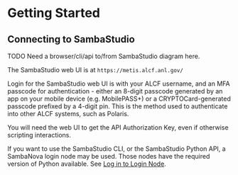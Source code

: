 <!---# Connecting to SambaStudio -->
# Getting Started

## Connecting to SambaStudio

TODO Need a browser/cli/api to/from SambaStudio diagram here.

The SambaStudio web UI is at `https://metis.alcf.anl.gov/`

Login for the SambaStudio web UI is with your ALCF username, and an MFA passcode for authentication - either an 8-digit passcode generated by an app on your mobile device (e.g. MobilePASS+) or a CRYPTOCard-generated passcode prefixed by a 4-digit pin. This is the method used to authenticate into other ALCF systems, such as Polaris.

You will need the web UI to get the API Authorization Key, even if otherwise scripting interactions.

If you want to use the SambaStudio CLI, or the SambaStudio Python API, a SambaNova login node may be used. Those nodes have the required version of Python available. See [Log in to Login Node](../sambanova/getting-started.md/#log-in-to-login-node).

